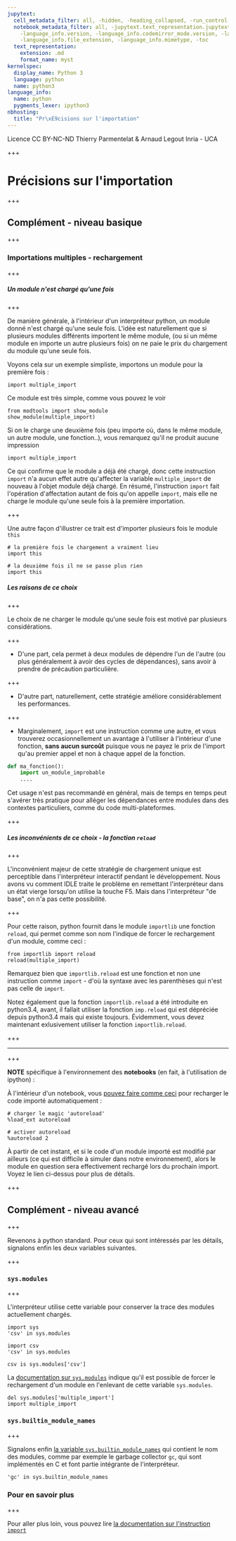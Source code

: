 ```yaml
---
jupytext:
  cell_metadata_filter: all, -hidden, -heading_collapsed, -run_control, -trusted
  notebook_metadata_filter: all, -jupytext.text_representation.jupytext_version, -jupytext.text_representation.format_version,
    -language_info.version, -language_info.codemirror_mode.version, -language_info.codemirror_mode,
    -language_info.file_extension, -language_info.mimetype, -toc
  text_representation:
    extension: .md
    format_name: myst
kernelspec:
  display_name: Python 3
  language: python
  name: python3
language_info:
  name: python
  pygments_lexer: ipython3
nbhosting:
  title: "Pr\xE9cisions sur l'importation"
---
```


<div class="licence">
<span>Licence CC BY-NC-ND</span>
<span>Thierry Parmentelat &amp; Arnaud Legout</span>
<span>Inria - UCA</span>
</div>

+++

# Précisions sur l'importation

+++

## Complément - niveau basique

+++

### Importations multiples - rechargement

+++

##### Un module n'est chargé qu'une fois

+++

De manière générale, à l'intérieur d'un interpréteur python, un module donné n'est chargé qu'une seule fois. L'idée est naturellement que si plusieurs modules différents importent le même module, (ou si un même module en importe un autre plusieurs fois) on ne paie le prix du chargement du module qu'une seule fois.

Voyons cela sur un exemple simpliste, importons un module pour la première fois :

```{code-cell} ipython3
import multiple_import
```

Ce module est très simple, comme vous pouvez le voir

```{code-cell} ipython3
from modtools import show_module
show_module(multiple_import)
```

Si on le charge une deuxième fois (peu importe où, dans le même module, un autre module, une fonction..), vous remarquez qu'il ne produit aucune impression

```{code-cell} ipython3
import multiple_import 
```

Ce qui confirme que le module a déjà été chargé, donc cette instruction `import` n'a aucun effet autre qu'affecter la variable `multiple_import` de nouveau à l'objet module déjà chargé. En résumé, l'instruction `import` fait l'opération d'affectation autant de fois qu'on appelle `import`, mais elle ne charge le module qu'une seule fois à la première importation.

+++

Une autre façon d'illustrer ce trait est d'importer plusieurs fois le module `this`

```{code-cell} ipython3
# la première fois le chargement a vraiment lieu
import this
```

```{code-cell} ipython3
# la deuxième fois il ne se passe plus rien
import this
```

##### Les raisons de ce choix

+++

Le choix de ne charger le module qu'une seule fois est motivé par plusieurs considérations.

+++

* D'une part, cela permet à deux modules de dépendre l'un de l'autre (ou plus généralement à avoir des cycles de dépendances), sans avoir à prendre de précaution particulière.

+++

* D'autre part, naturellement, cette stratégie améliore considérablement les performances.

+++

* Marginalement, `import` est une instruction comme une autre, et vous trouverez occasionnellement un avantage à l'utiliser à l'intérieur d'une fonction, **sans aucun surcoût** puisque vous ne payez le prix de l'import qu'au premier appel et non à chaque appel de la fonction.

```python
def ma_fonction():
    import un_module_improbable
    ....
```

Cet usage n'est pas recommandé en général, mais de temps en temps peut s'avérer très pratique pour alléger les dépendances entre modules dans des contextes particuliers, comme du code multi-plateformes.

+++

##### Les inconvénients de ce choix - la fonction `reload`

+++

L'inconvénient majeur de cette stratégie de chargement unique est perceptible dans l'interpréteur interactif pendant le développement. Nous avons vu comment IDLE traite le problème en remettant l'interpréteur dans un état vierge lorsqu'on utilise la touche F5. Mais dans l'interpréteur "de base", on n'a pas cette possibilité.

+++

Pour cette raison, python fournit dans le module `importlib` une fonction `reload`, qui permet comme son nom l'indique de forcer le rechargement d'un module, comme ceci :

```{code-cell} ipython3
from importlib import reload
reload(multiple_import)
```

Remarquez bien que `importlib.reload` est une fonction et non une instruction comme `import` - d'où la syntaxe avec les parenthèses qui n'est pas celle de `import`.

Notez également que la fonction `importlib.reload` a été introduite en python3.4, avant, il fallait utiliser la fonction `imp.reload` qui est dépréciée depuis python3.4 mais qui existe toujours. Évidemment, vous devez maintenant exlusivement utiliser la fonction `importlib.reload`.

+++

*****

+++

**NOTE** spécifique à l'environnement des **notebooks** (en fait, à l'utilisation de ipython) :

À l'intérieur d'un notebook, vous [pouvez faire comme ceci](https://ipython.org/ipython-doc/3/config/extensions/autoreload.html) pour recharger le code importé automatiquement :

```{code-cell} ipython3
# charger le magic 'autoreload'
%load_ext autoreload
```

```{code-cell} ipython3
# activer autoreload
%autoreload 2
```

À partir de cet instant, et si le code d'un module importé est modifié par ailleurs (ce qui est difficile à simuler dans notre environnement), alors le module en question sera effectivement rechargé lors du prochain import. Voyez le lien ci-dessus pour plus de détails.

+++

## Complément - niveau avancé

+++

Revenons à python standard. Pour ceux qui sont intéressés par les détails, signalons enfin les deux variables suivantes.

+++

### `sys.modules`

+++

L'interpréteur utilise cette variable pour conserver la trace des modules actuellement chargés.

```{code-cell} ipython3
import sys
'csv' in sys.modules
```

```{code-cell} ipython3
import csv
'csv' in sys.modules
```

```{code-cell} ipython3
csv is sys.modules['csv']
```

La [documentation sur `sys.modules`](https://docs.python.org/3/library/sys.html#sys.modules) indique qu'il est possible de forcer le rechargement d'un module en l'enlevant de cette variable `sys.modules`.

```{code-cell} ipython3
del sys.modules['multiple_import']
import multiple_import
```

### `sys.builtin_module_names`

+++

Signalons enfin [la variable `sys.builtin_module_names`](https://docs.python.org/3/library/sys.html#sys.builtin_module_names) qui contient le nom des modules, comme par exemple le garbage collector `gc`, qui sont implémentés en C et font partie intégrante de l'interpréteur.

```{code-cell} ipython3
'gc' in sys.builtin_module_names
```

### Pour en savoir plus

+++

Pour aller plus loin, vous pouvez lire [la documentation sur l'instruction `import`](https://docs.python.org/3/reference/simple_stmts.html#the-import-statement)
